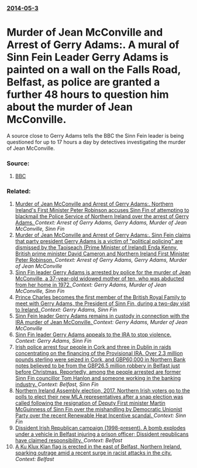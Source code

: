 ### [2014-05-3](/news/2014/05/3/index.md)

# Murder of Jean McConville and Arrest of Gerry Adams:. A mural of Sinn Fein Leader Gerry Adams is painted on a wall on the Falls Road, Belfast, as police are granted a further 48 hours to question him about the murder of Jean McConville. 

A source close to Gerry Adams tells the BBC the Sinn Fein leader is being questioned for up to 17 hours a day by detectives investigating the murder of Jean McConville.


### Source:

1. [BBC](http://www.bbc.com/news/uk-northern-ireland-27272797)

### Related:

1. [Murder of Jean McConville and Arrest of Gerry Adams:. Northern Ireland's First Minister Peter Robinson accuses Sinn Fin of attempting to blackmail the Police Service of Northern Ireland over the arrest of Gerry Adams. ](/news/2014/05/4/murder-of-jean-mcconville-and-arrest-of-gerry-adams-northern-ireland-s-first-minister-peter-robinson-accuses-sinn-fein-of-attempting-to-bl.md) _Context: Arrest of Gerry Adams, Gerry Adams, Murder of Jean McConville, Sinn Fin_
2. [Murder of Jean McConville and Arrest of Gerry Adams:. Sinn Fein claims that party president Gerry Adams is a victim of "political policing" are dismissed by the Taoiseach (Prime Minister of Ireland) Enda Kenny, British prime minister David Cameron and Northern Ireland First Minister Peter Robinson. ](/news/2014/05/2/murder-of-jean-mcconville-and-arrest-of-gerry-adams-sinn-fa-c-in-claims-that-party-president-gerry-adams-is-a-victim-of-political-policing.md) _Context: Arrest of Gerry Adams, Gerry Adams, Murder of Jean McConville_
3. [Sinn Fin leader Gerry Adams is arrested by police for the murder of Jean McConville, a 37-year-old widowed mother of ten, who was abducted from her home in 1972. ](/news/2014/04/30/sinn-fein-leader-gerry-adams-is-arrested-by-police-for-the-murder-of-jean-mcconville-a-37-year-old-widowed-mother-of-ten-who-was-abducted.md) _Context: Gerry Adams, Murder of Jean McConville, Sinn Fin_
4. [Prince Charles becomes the first member of the British Royal Family to meet with Gerry Adams, the President of Sinn Fin, during a two-day visit to Ireland. ](/news/2015/05/19/prince-charles-becomes-the-first-member-of-the-british-royal-family-to-meet-with-gerry-adams-the-president-of-sinn-fein-during-a-two-day-v.md) _Context: Gerry Adams, Sinn Fin_
5. [Sinn Fein leader Gerry Adams remains in custody in connection with the IRA murder of Jean McConville. ](/news/2014/05/1/sinn-fa-c-in-leader-gerry-adams-remains-in-custody-in-connection-with-the-ira-murder-of-jean-mcconville.md) _Context: Gerry Adams, Murder of Jean McConville_
6. [ Sinn Fin leader Gerry Adams appeals to the IRA to stop violence. ](/news/2005/04/7/sinn-fein-leader-gerry-adams-appeals-to-the-ira-to-stop-violence.md) _Context: Gerry Adams, Sinn Fin_
7. [ Irish police arrest four people in Cork and three in Dublin in raids concentrating on the financing of the Provisional IRA. Over 2.3 million pounds sterling were seized in Cork, and GBP60,000 in Northern Bank notes believed to be from the GBP26.5 million robbery in Belfast just before Christmas. Reportedly, among the people arrested are former Sinn Fin councillor Tom Hanlon and someone working in the banking industry. ](/news/2005/02/17/irish-police-arrest-four-people-in-cork-and-three-in-dublin-in-raids-concentrating-on-the-financing-of-the-provisional-ira-over-2-3-millio.md) _Context: Belfast, Sinn Fin_
8. [Northern Ireland Assembly election, 2017. Northern Irish voters go to the polls to elect their new MLA representatives after a snap election was called following the resignation of Deputy First minister Martin McGuinness of Sinn Fin over the mishandling by Democratic Unionist Party over the recent Renewable Heat Incentive scandal. ](/news/2017/03/2/northern-ireland-assembly-election-2017-northern-irish-voters-go-to-the-polls-to-elect-their-new-mla-representatives-after-a-snap-election.md) _Context: Sinn Fin_
9. [Dissident Irish Republican campaign (1998-present). A bomb explodes under a vehicle in Belfast injuring a prison officer; Dissident republicans have claimed responsibility. ](/news/2016/03/4/dissident-irish-republican-campaign-1998-present-a-bomb-explodes-under-a-vehicle-in-belfast-injuring-a-prison-officer-dissident-republ.md) _Context: Belfast_
10. [A Ku Klux Klan flag is erected in the east of Belfast, Northern Ireland, sparking outrage amid a recent surge in racist attacks in the city. ](/news/2014/07/1/a-ku-klux-klan-flag-is-erected-in-the-east-of-belfast-northern-ireland-sparking-outrage-amid-a-recent-surge-in-racist-attacks-in-the-city.md) _Context: Belfast_
